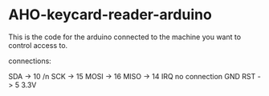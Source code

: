 # AHO-keycard-reader-arduino
This is the code for the arduino connected to the machine you want to control access to. 


connections:

SDA -> 10 /n
SCK -> 15
MOSI -> 16
MISO -> 14
IRQ no connection
GND 
RST -> 5
3.3V
